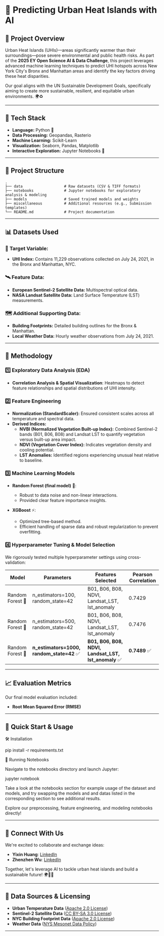 # 🌆 Predicting Urban Heat Islands with AI

## 🌟 Project Overview

Urban Heat Islands (UHIs)—areas significantly warmer than their surroundings—pose severe environmental and public health risks. As part of the **2025 EY Open Science AI & Data Challenge**, this project leverages advanced machine learning techniques to predict UHI hotspots across New York City's Bronx and Manhattan areas and identify the key factors driving these heat disparities.

Our goal aligns with the UN Sustainable Development Goals, specifically aiming to create more sustainable, resilient, and equitable urban environments. 🌍♻️

---

## 🔧 Tech Stack

- **Language:** Python 🐍
- **Data Processing:** Geopandas, Rasterio
- **Machine Learning:** Scikit-Learn
- **Visualization:** Seaborn, Pandas, Matplotlib
- **Interactive Exploration:** Jupyter Notebooks 📓

---

## 📂 Project Structure

```
.
├── data                   # Raw datasets (CSV & TIFF formats)
├── notebooks              # Jupyter notebooks for exploratory analysis & modeling
├── models                 # Saved trained models and weights
├── miscellaneous          # Additional resources (e.g., Submission templates)
└── README.md              # Project documentation
```

---

## 📊 Datasets Used

### 🎯 **Target Variable:**
- **UHI Index:** Contains 11,229 observations collected on July 24, 2021, in the Bronx and Manhattan, NYC.

### 🛰️ **Feature Data:**
- **European Sentinel-2 Satellite Data:** Multispectral optical data.
- **NASA Landsat Satellite Data:** Land Surface Temperature (LST) measurements.

### 🗺️ **Additional Supporting Data:**
- **Building Footprints:** Detailed building outlines for the Bronx & Manhattan.
- **Local Weather Data:** Hourly weather observations from July 24, 2021.

---

## 🚀 Methodology

### 1️⃣ **Exploratory Data Analysis (EDA)**
- **Correlation Analysis & Spatial Visualization**: Heatmaps to detect feature relationships and spatial distributions of UHI intensity.

### 2️⃣ **Feature Engineering**
- **Normalization (StandardScaler):** Ensured consistent scales across all temperature and spectral data.
- **Derived Indices:**
  - **NVBI (Normalized Vegetation Built-up Index):** Combined Sentinel-2 bands (B01, B06, B08) and Landsat LST to quantify vegetation versus built-up area impact.
  - **NDVI (Vegetation Cover Index):** Indicates vegetation density and cooling potential.
  - **LST Anomalies:** Identified regions experiencing unusual heat relative to baseline.

### 3️⃣ **Machine Learning Models**
- **Random Forest (final model)** 🌳:
  - Robust to data noise and non-linear interactions.
  - Provided clear feature importance insights.

- **XGBoost** ⚡:
  - Optimized tree-based method.
  - Efficient handling of sparse data and robust regularization to prevent overfitting.

### 4️⃣ **Hyperparameter Tuning & Model Selection**
We rigorously tested multiple hyperparameter settings using cross-validation:

| Model           | Parameters                                 | Features Selected                                         | Pearson Correlation |
|-----------------|--------------------------------------------|-----------------------------------------------------------|---------------------|
| Random Forest 🌳 | n_estimators=100, random_state=42          | B01, B06, B08, NDVI, Landsat_LST, lst_anomaly             | 0.7429              |
| Random Forest 🌳 | n_estimators=500, random_state=42          | B01, B06, B08, NDVI, Landsat_LST, lst_anomaly             | 0.7476              |
| Random Forest 🌳 | **n_estimators=1000, random_state=42** ✅  | **B01, B06, B08, NDVI, Landsat_LST, lst_anomaly** ✅       | **0.7489** ✅       |

---

## 📈 Evaluation Metrics
Our final model evaluation included:

- **Root Mean Squared Error (RMSE)**

---

## 🔗 Quick Start & Usage

🛠️ Installation

pip install -r requirements.txt

🚦 Running Notebooks

Navigate to the notebooks directory and launch Jupyter:

jupyter notebook

Take a look at the notebooks section for example usage of the dataset and models, and try swapping the models and and datas listed in the corresponding section to see additional results. 

Explore our preprocessing, feature engineering, and modeling notebooks directly!

---

## 🤝 Connect With Us
We're excited to collaborate and exchange ideas:
- **Yixin Huang**: [LinkedIn](https://www.linkedin.com/in/yixin-huang-91b7781aa/)
- **Zhenzhen Wu**: [LinkedIn](https://www.linkedin.com/in/zhenzhen-wu-48925922b/)

Together, let's leverage AI to tackle urban heat islands and build a sustainable future! 🌍🌳✨

---

## 📜 Data Sources & Licensing
- **Urban Temperature Data** ([Apache 2.0 License](https://github.com/CenterForOpenScience/cos.io/blob/master/LICENSE))
- **Sentinel-2 Satellite Data** ([CC BY-SA 3.0 License](https://creativecommons.org/licenses/by-sa/3.0/igo/))
- **NYC Building Footprint Data** ([Apache 2.0 License](https://github.com/CityOfNewYork/nyc-geo-metadata#Apache-2.0-1-ov-file))
- **Weather Data** ([NYS Mesonet Data Policy](https://nysmesonet.org/documents/NYS_Mesonet_Data_Access_Policy.pdf))

---


